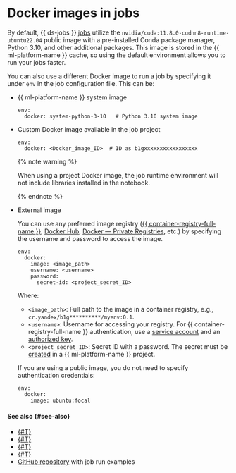 # Docker images in jobs

By default, {{ ds-jobs }} [jobs](./index.md) utilize the `nvidia/cuda:11.8.0-cudnn8-runtime-ubuntu22.04` public image with a pre-installed Conda package manager, Python 3.10, and other additional packages. This image is stored in the {{ ml-platform-name }} cache, so using the default environment allows you to run your jobs faster.

You can also use a different Docker image to run a job by specifying it under `env` in the job configuration file. This can be:

* {{ ml-platform-name }} system image

   ```text
   env:
     docker: system-python-3-10   # Python 3.10 system image
   ```

* Custom Docker image available in the job project

   ```text
   env:
     docker: <Docker_image_ID>  # ID as b1gxxxxxxxxxxxxxxxxx
   ```

   {% note warning %}

   When using a project Docker image, the job runtime environment will not include libraries installed in the notebook.

   {% endnote %}

* External image

   You can use any preferred image registry ([{{ container-registry-full-name }}](https://cloud.yandex.ru/ru/services/container-registry), [Docker Hub](https://hub.docker.com/), [Docker — Private Registries](https://www.geeksforgeeks.org/docker-private-registries/), etc.) by specifying the username and password to access the image.

   ```text
   env:
     docker:
       image: <image_path>
       username: <username>
       password:
         secret-id: <project_secret_ID>
   ```

   Where:

   * `<image_path>`: Full path to the image in a container registry, e.g., `cr.yandex/b1g**********/myenv:0.1`.
   * `<username>`: Username for accessing your registry. For {{ container-registry-full-name }} authentication, use a [service account](../../../iam/concepts/users/service-accounts.md) and an [authorized key](../../../container-registry/operations/authentication.md#sa-json).
   * `<project_secret_ID>`: Secret ID with a password. The secret must be [created](../../operations/data/secrets.md#create) in a {{ ml-platform-name }} project.

   If you are using a public image, you do not need to specify authentication credentials:

   ```text
   env:
     docker:
       image: ubuntu:focal
   ```

#### See also {#see-also}

* [{#T}](index.md)
* [{#T}](cli.md)
* [{#T}](environment.md)
* [{#T}](../../operations/projects/work-with-jobs.md)
* [GitHub repository](https://github.com/yandex-cloud-examples/yc-datasphere-jobs-examples) with job run examples